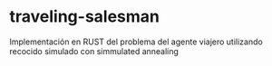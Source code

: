 # traveling-salesman
Implementación en RUST del problema del agente viajero utilizando recocido simulado con simmulated annealing
